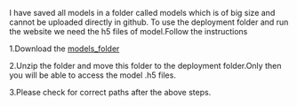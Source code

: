 I have saved all models in a folder called models which is of big size and cannot be uploaded directly in github.
To use the deployment folder and run the website we need the h5 files of model.Follow the instructions

1.Download the [models_folder](https://stackoverflow.com/questions/45228395/error-no-module-named-fcntl)

2.Unzip the folder and move this folder to the deployment folder.Only then you will be able to access the model .h5 files.

3.Please check for correct paths after the above steps.

